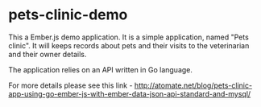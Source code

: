 # pets-clinic-demo
This a Ember.js demo application. It is a simple application, named "Pets clinic". It will keeps records about pets
and their visits to the veterinarian and their owner details.

The application relies on an API written in Go language.

For more details please see this link - http://atomate.net/blog/pets-clinic-app-using-go-ember-js-with-ember-data-json-api-standard-and-mysql/